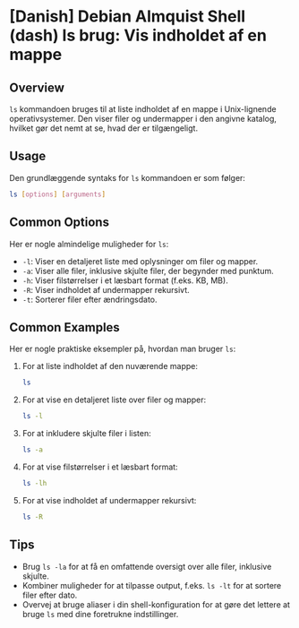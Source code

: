 # [Danish] Debian Almquist Shell (dash) ls brug: Vis indholdet af en mappe

## Overview
`ls` kommandoen bruges til at liste indholdet af en mappe i Unix-lignende operativsystemer. Den viser filer og undermapper i den angivne katalog, hvilket gør det nemt at se, hvad der er tilgængeligt.

## Usage
Den grundlæggende syntaks for `ls` kommandoen er som følger:

```bash
ls [options] [arguments]
```

## Common Options
Her er nogle almindelige muligheder for `ls`:

- `-l`: Viser en detaljeret liste med oplysninger om filer og mapper.
- `-a`: Viser alle filer, inklusive skjulte filer, der begynder med punktum.
- `-h`: Viser filstørrelser i et læsbart format (f.eks. KB, MB).
- `-R`: Viser indholdet af undermapper rekursivt.
- `-t`: Sorterer filer efter ændringsdato.

## Common Examples
Her er nogle praktiske eksempler på, hvordan man bruger `ls`:

1. For at liste indholdet af den nuværende mappe:
   ```bash
   ls
   ```

2. For at vise en detaljeret liste over filer og mapper:
   ```bash
   ls -l
   ```

3. For at inkludere skjulte filer i listen:
   ```bash
   ls -a
   ```

4. For at vise filstørrelser i et læsbart format:
   ```bash
   ls -lh
   ```

5. For at vise indholdet af undermapper rekursivt:
   ```bash
   ls -R
   ```

## Tips
- Brug `ls -la` for at få en omfattende oversigt over alle filer, inklusive skjulte.
- Kombiner muligheder for at tilpasse output, f.eks. `ls -lt` for at sortere filer efter dato.
- Overvej at bruge aliaser i din shell-konfiguration for at gøre det lettere at bruge `ls` med dine foretrukne indstillinger.